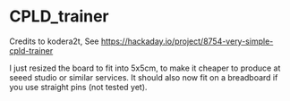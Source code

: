 # CPLD_trainer
Credits to kodera2t, See https://hackaday.io/project/8754-very-simple-cpld-trainer

I just resized the board to fit into 5x5cm, to make it cheaper to produce at seeed studio or similar services.
It should also now fit on a breadboard if you use straight pins (not tested yet).
